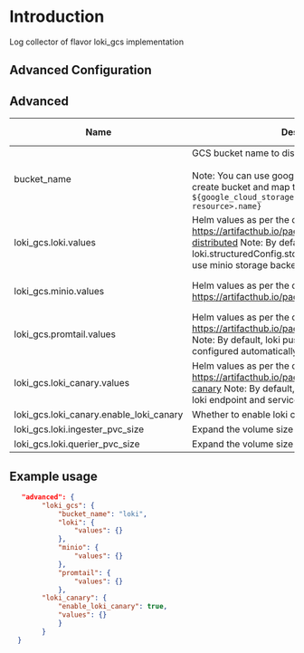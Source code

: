 # Introduction

Log collector of flavor loki_gcs implementation

## Advanced Configuration

## Advanced

| Name                                | Description                                                                                                                                                                                  | Datatype           | Required | Supported Version  |
| ----------------------------------- | -------------------------------------------------------------------------------------------------------------------------------------------------------------------------------------------- | ------------------ | -------- | -------- |
| bucket_name                         | GCS bucket name to distribute chunks. <br><br> Note: You can use google_cloud_storage module to create bucket and map the name using `${google_cloud_storage.<name-of-your-resource>.name}`                        | string             | yes      |   0.2 |
| loki_gcs.loki.values                    | Helm values as per the chart https://artifacthub.io/packages/helm/grafana/loki-distributed  Note: By default loki.structuredConfig.storage_config is configured to use minio storage backend | map< string, any > | no       |  0.2         |
| loki_gcs.minio.values                   | Helm values as per the chart https://artifacthub.io/packages/helm/bitnami/minio                                                                                                              | map< string, any > | no       |   0.2        |
| loki_gcs.promtail.values                | Helm values as per the chart https://artifacthub.io/packages/helm/grafana/promtail  Note: By default, loki push endpoint will be configured automatically to send log entries to Loki        | map< string, any > | no       |  0.2         |
| loki_gcs.loki_canary.values             | Helm values as per the chart https://artifacthub.io/packages/helm/grafana/loki-canary  Note: By default, lokiAddress will be set with loki endpoint and serviceMonitor is enabled            | map< string, any > | no       |  0.2         |
| loki_gcs.loki_canary.enable_loki_canary | Whether to enable loki canary or not                                                                                                                                                         | boolean            | no       |  0.2        |
| loki_gcs.loki.ingester_pvc_size         | Expand the volume size of ingester PVC                                                                                                                                                           | string             | no       |  0.2        |
| loki_gcs.loki.querier_pvc_size          | Expand the volume size of querier PVC                                                                                                                                                            | string             | no       |  0.2        |

## Example usage
```json
   "advanced": {
        "loki_gcs": {
            "bucket_name": "loki",
            "loki": {
                "values": {}
            },
            "minio": {
                "values": {}
            },
            "promtail": {
                "values": {}
            },
        "loki_canary": {
            "enable_loki_canary": true,
            "values": {}
            }
        }
  }
```
